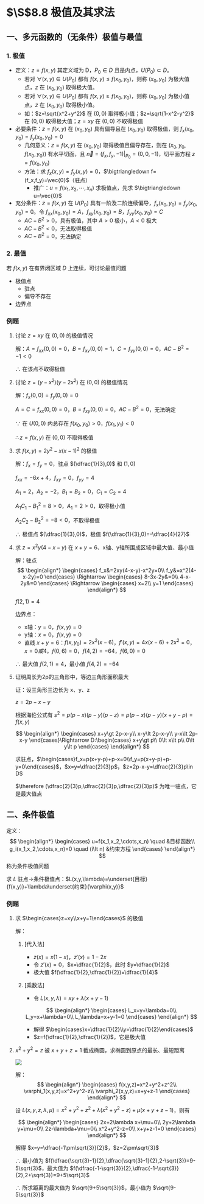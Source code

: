 # $\S$8.8 极值及其求法
## 一、多元函数的（无条件）极值与最值
### 1. 极值
* 定义：$z=f(x,y)$ 其定义域为 D，$P_0\in D$ 且是内点，$U(P_0)\subset D$。
    - 若对 $\forall (x,y)\in U(P_0)$ 都有 $f(x,y)\le f(x_0,y_0)$，则称 $(x_0,y_0)$ 为极大值点，$z$ 在 $(x_0,y_0)$ 取得极大值。
    - 若对 $\forall (x,y)\in U(P_0)$ 都有 $f(x,y)\ge f(x_0,y_0)$，则称 $(x_0,y_0)$ 为极小值点，$z$ 在 $(x_0,y_0)$ 取得极小值。
    - 如：$z=\sqrt{x^2+y^2}$ 在 $(0,0)$ 取得极小值；$z=\sqrt{1-x^2-y^2}$ 在 $(0,0)$ 取得极大值；$z=xy$ 在 $(0,0)$ 不取得极值
* 必要条件：$z=f(x,y)$ 在 $(x_0,y_0)$ 具有偏导且在 $(x_0,y_0)$ 取得极值，则 $f_x(x_0,y_0)=f_y(x_0,y_0)=0$
    - 几何意义：$z=f(x,y)$ 在 $(x_0,y_0)$ 取得极值且偏导存在，则在 $(x_0,y_0,f(x_0,y_0))$ 有水平切面，且 $\vec{n}=(f_x,f_y,-1)|_{P_0}=(0,0,-1)$，切平面方程 $z=f(x_0,y_0)$
    - 方法：求 $f_x(x,y)=f_y(x,y)=0$，$\bigtriangledown f=(f_x,f_y)=\vec{0}$（驻点）
        * 推广：$u=f(x_1,x_2,\cdots,x_n)$ 求极值点，先求 $\bigtriangledown u=\vec{0}$
* 充分条件：$z=f(x,y)$ 在 $U(P_0)$ 具有一阶及二阶连续偏导，$f_x(x_0,y_0)=f_y(x_0,y_0)=0$。令 $f_{xx}(x_0,y_0)=A$，$f_{xy}(x_0,y_0)=B$，$f_{yy}(x_0,y_0)=C$
    - $AC-B^2\gt 0$，具有极值，其中 $A\gt 0$ 极小，$A\lt 0$ 极大
    - $AC-B^2\lt 0$，无法取得极值
    - $AC-B^2=0$，无法确定
### 2. 最值
若 $f(x,y)$ 在有界闭区域 $D$ 上连续，可讨论最值问题

* 极值点
    - 驻点
    - 偏导不存在
* 边界点
### 例题
1. 讨论 $z=xy$ 在 $(0,0)$ 的极值情况

    解：$A=f_{xx}(0,0)=0$，$B=f_{xy}(0,0)=1$，$C=f_{yy}(0,0)=0$，$AC-B^2=-1\lt 0$

    $\therefore$ 在该点不取得极值

2. 讨论 $z=(y-x^2)(y-2x^2)$ 在 $(0,0)$ 的极值情况

    解：$f_x(0,0)=f_y(0,0)=0$

    $A=C=f_{xx}(0,0)=0$，$B=f_{xy}(0,0)=0$，$AC-B^2=0$，无法确定

    $\because$ 在 $U(0,0)$ 内总存在 $f(x_0,y_0)\gt 0$，$f(x_1,y_1)\lt 0$

    $\therefore z=f(x,y)$ 在 $(0,0)$ 不取得极值

3. 求 $f(x,y)=2y^2-x(x-1)^2$ 的极值

    解：$f_x=f_y=0$，驻点 $(\dfrac{1}{3},0)$ 和 $(1,0)$

    $f_{xx}=-6x+4$，$f_{xy}=0$，$f_{yy}=4$

    $A_1=2$，$A_2=-2$，$B_1=B_2=0$，$C_1=C_2=4$

    $A_1C_1-B_1^2=8\gt 0$，$A_1=2\gt 0$，取得极小值

    $A_2C_2-B_2^2=-8\lt 0$，不取得极值

    $\therefore$ 极值点 $(\dfrac{1}{3},0)$，极值 $f(\dfrac{1}{3},0)=-\dfrac{4}{27}$

4. 求 $z=x^2y(4-x-y)$ 在 $x+y=6$、x轴、y轴所围成区域中最大值、最小值

    解：驻点
    $$
    \begin{align*}
    \begin{cases}
    f_x&=2xy(4-x-y)-x^2y=0\\
    f_y&=x^2(4-x-2y)=0
    \end{cases}
    \Rightarrow
    \begin{cases}
    8-3x-2y&=0\\
    4-x-2y&=0
    \end{cases}
    \Rightarrow
    \begin{cases}
    x=2\\
    y=1
    \end{cases}
    \end{align*}
    $$

    $f(2,1)=4$

    边界点：
    * x轴：$y=0$，$f(x,y)=0$
    * y轴：$x=0$，$f(x,y)=0$
    * 直线 $x+y=6$：$f(x,y_0)=2x^2(x-6)$，$f'(x,y)=4x(x-6)+2x^2=0$，$x=0 或 4$，$f(0,6)=0$，$f(4,2)=-64$，$f(6,0)=0$

    $\therefore$ 最大值 $f(2,1)=4$，最小值 $f(4,2)=-64$

5. 证明周长为2p的三角形中，等边三角形面积最大

    证：设三角形三边长为 x、y、z

    $z=2p-x-y$

    根据海伦公式有 $s^2=p(p-x)(p-y)(p-z)=p(p-x)(p-y)(x+y-p)=f(x,y)$

    $$
    \begin{align*}
    \begin{cases}
    x+y\gt 2p-x-y\\
    x-y\lt 2p-x-y\\
    y-x\lt 2p-x-y
    \end{cases}\Rightarrow
    D:\begin{cases}
    x+y\gt p\\
    0\lt x\lt p\\
    0\lt y\lt p
    \end{cases}
    \end{align*}
    $$

    求驻点，$\begin{cases}f_x=p(x+y-p)+p-x=0\\f_y=p(x+y-p)+p-y=0\end{cases}$，$x=y=\dfrac{2}{3}p$，$z=2p-x-y=\dfrac{2}{3}p\in D$

    $\therefore (\dfrac{2}{3}p,\dfrac{2}{3}p,\dfrac{2}{3}p)$ 为唯一驻点，它是最大值点

## 二、条件极值
定义：
$$
\begin{align*}
\begin{cases}
u=f(x_1,x_2,\cdots,x_n) \quad &目标函数\\
g_i(x_1,x_2,\cdots,x_n)=0 \quad (i\lt n) &约束方程
\end{cases}
\end{align*}
$$
称为条件极值问题

求 $L$ 驻点→条件极值点：$L(x,y,\lambda)=\underset{目标}{f(x,y)}+\lambda\underset{约束}{\varphi(x,y)}$
### 例题
1. 求 $\begin{cases}z=xy\\x+y=1\end{cases}$ 的极值

    解：
    1. [代入法]
        * $z(x)=x(1-x)$，$z'(x)=1-2x$
        * 令 $z'(x)=0$，$x=\dfrac{1}{2}$，此时 $y=\dfrac{1}{2}$
        * 极大值 $f(\dfrac{1}{2},\dfrac{1}{2})=\dfrac{1}{4}$
    2. [乘数法]
        * 令 $L(x,y,\lambda)=xy+\lambda(x+y-1)$

        $$
        \begin{align*}
        \begin{cases}
        L_x=y+\lambda=0\\
        L_y=x+\lambda=0\\
        L_\lambda=x+y-1=0
        \end{cases}
        \end{align*}
        $$

        * 解得 $\begin{cases}x=\dfrac{1}{2}\\y=\dfrac{1}{2}\end{cases}$
        * $z=f(\dfrac{1}{2},\dfrac{1}{2})$，它是极大值
2. $x^2+y^2=z$ 被 $x+y+z=1$ 截成椭圆，求椭圆到原点的最长、最短距离

    ![](https://gitee.com/jason_ren/advanced-math-note/raw/main/assets/8/88-liti.png)

    解：
    $$
    \begin{align*}
    \begin{cases}
    f(x,y,z)=x^2+y^2+z^2\\
    \varphi_1(x,y,z)=x^2+y^2-z\\
    \varphi_2(x,y,z)=x+y+z-1
    \end{cases}
    \end{align*}
    $$

    设 $L(x,y,z,\lambda,\mu)=x^2+y^2+z^2+\lambda(x^2+y^2-z)+\mu(x+y+z-1)$，则有

    $$
    \begin{align*}
    \begin{cases}
    2x+2\lambda x+\mu=0\\
    2y+2\lambda y+\mu=0\\
    2z-\lambda+\mu=0\\
    x^2+y^2-z=0\\
    x+y+z-1=0
    \end{cases}
    \end{align*}
    $$

    解得 $x=y=\dfrac{-1\pm\sqrt{3}}{2}$，$z=2\pm\sqrt{3}$

    $\therefore$ 最小值为 $f(\dfrac{\sqrt{3}-1}{2},\dfrac{\sqrt{3}-1}{2},2-\sqrt{3})=9-5\sqrt{3}$，最大值为 $f(\dfrac{-1-\sqrt{3}}{2},\dfrac{-1-\sqrt{3}}{2},2+\sqrt{3})=9+5\sqrt{3}$

    $\therefore$ 所求距离的最大值为 $\sqrt{9+5\sqrt{3}}$，最小值为 $\sqrt{9-5\sqrt{3}}$
